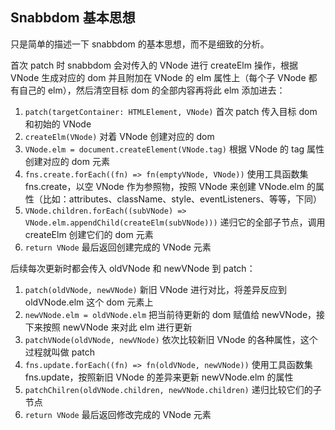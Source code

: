 ## Snabbdom 基本思想

只是简单的描述一下 snabbdom 的基本思想，而不是细致的分析。

首次 patch 时 snabbdom 会对传入的 VNode 进行 createElm 操作，根据 VNode 生成对应的 dom 并且附加在 VNode 的 elm 属性上（每个子 VNode 都有自己的 elm），然后清空目标 dom 的全部内容再将此 elm 添加进去：

1. `patch(targetContainer: HTMLElement, VNode)` 首次 patch 传入目标 dom 和初始的 VNode
2. `createElm(VNode)` 对着 VNode 创建对应的 dom
3. `VNode.elm = document.createElement(VNode.tag)` 根据 VNode 的 tag 属性创建对应的 dom 元素
4. `fns.create.forEach((fn) => fn(emptyVNode, VNode))` 使用工具函数集 fns.create，以空 VNode 作为参照物，按照 VNode 来创建 VNode.elm 的属性（比如：attributes、className、style、eventListeners、等等，下同）
5. `VNode.children.forEach((subVNode) => VNode.elm.appendChild(createElm(subVNode)))` 递归它的全部子节点，调用 createElm 创建它们的 dom 元素
6. `return VNode` 最后返回创建完成的 VNode 元素

后续每次更新时都会传入 oldVNode 和 newVNode 到 patch：

1. `patch(oldVNode, newVNode)` 新旧 VNode 进行对比，将差异反应到 oldVNode.elm 这个 dom 元素上
2. `newVNode.elm = oldVNode.elm` 把当前待更新的 dom 赋值给 newVNode，接下来按照 newVNode 来对此 elm 进行更新
3. `patchVNode(oldVNode, newVNode)` 依次比较新旧 VNode 的各种属性，这个过程就叫做 patch
4. `fns.update.forEach((fn) => fn(oldVNode, newVNode))` 使用工具函数集 fns.update，按照新旧 VNode 的差异来更新 newVNode.elm 的属性
5. `patchChilren(oldVNode.children, newVNode.children)` 递归比较它们的子节点
6. `return VNode` 最后返回修改完成的 VNode 元素
